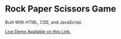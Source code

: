 # Rock Paper Scissors Game
Built With HTML, CSS, and JavaScript.

[Live Demo Available on this Link.](https://giva16.github.io/RockPaperScissors/)

